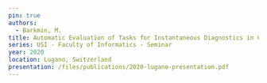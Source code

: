 ```yaml
---
pin: true
authors:
  - Barkmin, M.
title: Automatic Evaluation of Tasks for Instantaneous Diagnostics in Computer Science Lessons
series: USI - Faculty of Informatics - Seminar
year: 2020
location: Lugano, Switzerland
presentation: /files/publications/2020-lugano-presentation.pdf
---
```

